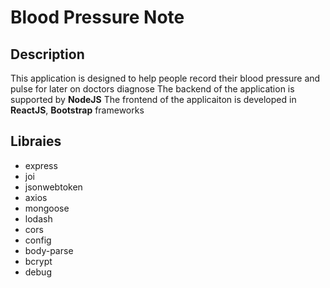 # Blood Pressure Note

## Description
This application is designed to help people record their blood pressure and pulse for later on doctors diagnose
The backend of the application is supported by **NodeJS**
The frontend of the applicaiton is developed in **ReactJS**, **Bootstrap** frameworks

## Libraies
* express
* joi
* jsonwebtoken
* axios
* mongoose
* lodash
* cors
* config
* body-parse
* bcrypt
* debug
